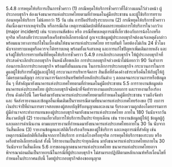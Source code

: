 5.4.8 การหยุดให้บริการเป็นการชั่วคราว
(1) กรณีหยุดให้บริการชั่วคราวที่ได้วางแผนไว้ล่วงหน้า ผู้ประกอบธุรกิจ
ต้องแจ้งธนาคารแห่งประเทศไทยตามที่กำหนดในคู่มือประชาชน และผู้ใช้บริการทราบก่อนหยุดให้บริการ
ไม่น้อยกว่า 15 วัน เช่น การปิดปรับปรุงระบบงาน
(2) กรณีหยุดให้บริการชั่วคราวอันเนื่องมาจากเหตุจําเป็น หรือกรณีเกิด
เหตุการณ์ผิดปกติที่ส่งผลกระทบต่อการให้บริการในวงกว้าง (major incident) เช่น ระบบงานขัดข้อง หรือ
กรณีที่พบเหตุการณ์ที่เกี่ยวข้องกับการฉ้อโกงหรือทุจริต หรือสงสัยว่าระบบหรือเครือข่ายอิเล็กทรอนิกส์
ถูกเจาะข้อมูลผู้ประกอบธุรกิจต้องแจ้งเหตุดังกล่าวพร้อมแนวทางการแก้ไขในเบื้องต้นให้ธนาคารแห่งประเทศไทย
ทราบทันที โดยต้องไม่เกิน 24 ชั่วโมงนับจากทราบเหตุหรือควรจะได้ทราบเหตุ พร้อมทั้งแจ้งสาเหตุ
และการแก้ไขปัญหาเพิ่มเติมภายหลัง และแจ้งผู้ใช้บริการทราบทันทีที่หยุดให้บริการชั่วคราว
5.4.9 การเลิกประกอบธุรกิจ
ให้ผู้ประกอบธุรกิจที่ประสงค์จะเลิกประกอบธุรกิจ ยื่นหนังสือขอเลิก
การประกอบธุรกิจล่วงหน้าไม่น้อยกว่า 90 วันทำการก่อนการเลิกการประกอบธุรกิจ พร้อมทั้งยืนแผนงาน
ในการเลิกการประกอบธุรกิจ กระบวนการในการดูแลผู้ใช้บริการทั้งผู้กู้และผู้ให้กู้ กระบวนการบริหารจัดการ
สินเชื่อที่ยังคงค้างชำระหรือคืนให้กับผู้ให้กู้ไม่ครบตามสัญญา กระบวนการจัดการสินทรัพย์หรือหลักประกันต่าง ๆ
ตลอดจนกระบวนการหรือข้อมูลอื่น ๆ ที่สำคัญมายังธนาคารแห่งประเทศไทยตามที่กำหนดในคู่มือประชาชน
5.5 การรายงานข้อมูลต่อธนาคารแห่งประเทศไทย
ผู้ประกอบธุรกิจมีหน้าที่จัดทํารายงานผลประกอบการ และรายงานเรื่องร้องเรียน
ดังต่อไปนี้ โดยจัดส่งมายังธนาคารแห่งประเทศไทยตามที่กำหนดในคู่มือประชาชน รวมถึงจัดทำและ
จัดส่งรายงานและข้อมูลอื่นเพิ่มเติมเป็นรายกรณีตามที่ธนาคารแห่งประเทศไทยร้องขอ
(1) งบการเงินประจําปีที่ผ่านการตรวจสอบของผู้สอบบัญชีรับอนุญาตและลงนาม
รับรองความถูกต้องโดยกรรมการผู้มีอำนาจกระทำการแทนของผู้ประกอบธุรกิจมายังธนาคารแห่งประเทศไทย
ภายใน 180 วันนับจากวันสิ้นงวดบัญชี
(2) รายงานเกี่ยวกับการให้บริการเป็นประจำทุกเดือน เช่น รายงานข้อมูลผู้ให้กู้
ข้อมูลผู้กู้ และผลการดำเนินงาน ตามแบบรายงานที่กำหนดมายังธนาคารแห่งประเทศไทยภายใน 30 วัน
นับจากวันสิ้นเดือน
(3) รายงานข้อมูลและสถิติเรื่องร้องเรียนของผู้ใช้บริการ และเหตุการณ์ที่สำคัญ
เช่น เหตุการณ์ผิดปกติที่เกิดขึ้นจากการให้บริการ การฉ้อโกงหรือทุจริต การหยุดให้บริการของระบบ
หรือเครือข่ายอิเล็กทรอนิกส์ ทั้งนี้ ให้รายงานเป็นประจำทุกเดือน มายังธนาคารแห่งประเทศไทยภายใน
30 วันนับจากวันสิ้นเดือน
5.6 การขออนุญาตธนาคารแห่งประเทศไทย
ธนาคารแห่งประเทศไทยอาจพิจารณาผ่อนผันเป็นรายกรณีในกรณีที่ผู้ประกอบธุรกิจ
ไม่สามารถปฏิบัติตามหลักเกณฑ์หรือเงื่อนไขที่กำหนดในประกาศฉบับนี้ โดยผู้ประกอบธุรกิจต้องขออนุญาต
